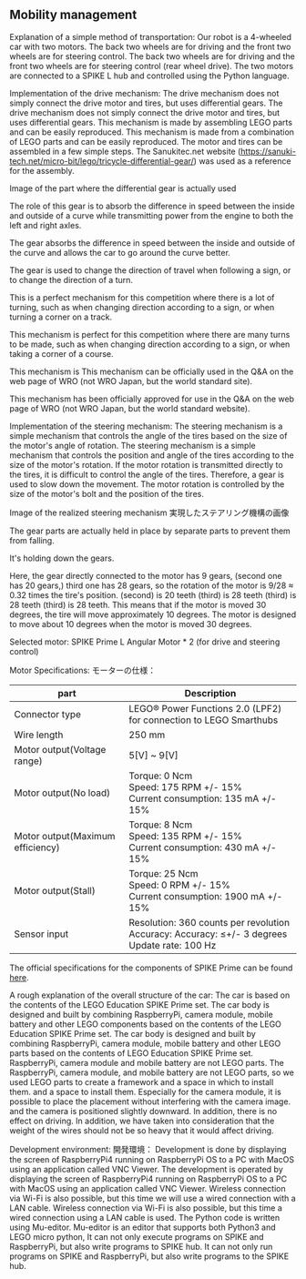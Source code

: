 ## Mobility management

Explanation of a simple method of transportation:
Our robot is a 4-wheeled car with two motors. The back two wheels are for driving and the front two wheels are for steering control.
The back two wheels are for driving and the front two wheels are for steering control (rear wheel drive).
The two motors are connected to a SPIKE L hub and controlled using the Python language.

Implementation of the drive mechanism:
The drive mechanism does not simply connect the drive motor and tires, but uses differential gears.
The drive mechanism does not simply connect the drive motor and tires, but uses differential gears. 
This mechanism is made by assembling LEGO parts and can be easily reproduced.
This mechanism is made from a combination of LEGO parts and can be easily reproduced. 
The motor and tires can be assembled in a few simple steps.
The Sanukitec.net website (https://sanuki-tech.net/micro-bit/lego/tricycle-differential-gear/) was used as a reference for the assembly.

Image of the part where the differential gear is actually used

The role of this gear is to absorb the difference in speed between the inside and outside of a curve while transmitting power from the engine to both the left and right axles.

The gear absorbs the difference in speed between the inside and outside of the curve and allows the car to go around the curve better.

The gear is used to change the direction of travel when following a sign, or to change the direction of a turn. 

This is a perfect mechanism for this competition where there is a lot of turning, such as when changing direction according to a sign, or when turning a corner on a track.

This mechanism is perfect for this competition where there are many turns to be made, such as when changing direction according to a sign, or when taking a corner of a course. 

This mechanism is
This mechanism can be officially used in the Q&A on the web page of WRO (not WRO Japan, but the world standard site).

This mechanism has been officially approved for use in the Q&A on the web page of WRO (not WRO Japan, but the world standard website).

Implementation of the steering mechanism:
The steering mechanism is a simple mechanism that controls the angle of the tires based on the size of the motor's angle of rotation.
The steering mechanism is a simple mechanism that controls the position and angle of the tires according to the size of the motor's rotation.
 If the motor rotation is transmitted directly to the tires, it is difficult to control the angle of the tires.
Therefore, a gear is used to slow down the movement.
The motor rotation is controlled by the size of the motor's bolt and the position of the tires.

Image of the realized steering mechanism
実現したステアリング機構の画像

The gear parts are actually held in place by separate parts to prevent them from falling.

It's holding down the gears.

Here, the gear directly connected to the motor has 9 gears, (second one has 20 gears,) third one has 28 gears, so the rotation of the motor is 9/28 ≈ 0.32 times the tire's position.
(second) is 20 teeth (third) is 28 teeth (third) is 28 teeth (third) is 28 teeth. 
This means that if the motor is moved 30 degrees, the tire will move approximately 10 degrees.
The motor is designed to move about 10 degrees when the motor is moved 30 degrees.

Selected motor:
SPIKE Prime L Angular Motor * 2 (for drive and steering control)

Motor Specifications:
モーターの仕様：

| part                         | Description                                                                           |
|------------------------------|---------------------------------------------------------------------------------------|
| Connector type               | LEGO® Power Functions 2.0 (LPF2) for connection to LEGO Smarthubs                     |
| Wire length                  | 250 mm                                                                                |
| Motor output(Voltage range)  | 5[V] ~ 9[V]                                                                           |
| Motor output(No load)        | Torque: 0 Ncm<br> Speed: 175 RPM +/- 15%<br> Current consumption: 135 mA +/- 15%      |
| Motor output(Maximum efficiency) | Torque: 8 Ncm<br> Speed: 135 RPM +/- 15%<br> Current consumption: 430 mA +/- 15%      |
| Motor output(Stall)          | Torque: 25 Ncm<br> Speed: 0 RPM +/- 15%<br> Current consumption: 1900 mA +/- 15%      |
| Sensor input                 | Resolution: 360 counts per revolution <br> Accuracy: Accuracy: ≤+/- 3 degrees <br> Update rate: 100 Hz|

The official specifications for the components of SPIKE Prime can be found [here](https://github.com/gpdaniels/spike-prime/tree/master/specifications/spike-prime).

A rough explanation of the overall structure of the car:
The car is based on the contents of the LEGO Education SPIKE Prime set.
The car body is designed and built by combining RaspberryPi, camera module, mobile battery and other LEGO components based on the contents of the LEGO Education SPIKE Prime set.
The car body is designed and built by combining RaspberryPi, camera module, mobile battery and other LEGO parts based on the contents of LEGO Education SPIKE Prime set.
RaspberryPi, camera module and mobile battery are not LEGO parts.
The RaspberryPi, camera module, and mobile battery are not LEGO parts, so we used LEGO parts to create a framework and a space in which to install them.
and a space to install them. Especially for the camera module, it is possible to place the placement without interfering with the camera image.
and the camera is positioned slightly downward. In addition, there is no effect on driving.
In addition, we have taken into consideration that the weight of the wires should not be so heavy that it would affect driving.

Development environment:
開発環境：
Development is done by displaying the screen of RaspberryPi4 running on RaspberryPi OS to a PC with MacOS using an application called VNC Viewer.
The development is operated by displaying the screen of RaspberryPi4 running on RaspberryPi OS to a PC with MacOS using an application called VNC Viewer.
Wireless connection via Wi-Fi is also possible, but this time we will use a wired connection with a LAN cable.
Wireless connection via Wi-Fi is also possible, but this time a wired connection using a LAN cable is used.
The Python code is written using Mu-editor.
Mu-editor is an editor that supports both Python3 and LEGO micro python,
It can not only execute programs on SPIKE and RaspberryPi, but also write programs to SPIKE hub.
It can not only run programs on SPIKE and RaspberryPi, but also write programs to the SPIKE hub.